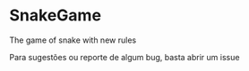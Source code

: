 # SnakeGame
The game of snake with new rules

Para sugestões ou reporte de algum bug, basta abrir um issue
